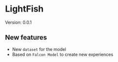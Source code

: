 # LightFish

Version: 0.0.1

## New features

- New `dataset` for the model
- Based on `Falcon Model` to create new experiences